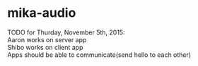 # mika-audio
TODO for Thurday, November 5th, 2015:<br>
Aaron works on server app<br>
Shibo works on client app<br>
Apps should be able to communicate(send hello to each other)<br>
